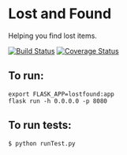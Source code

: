 # Lost and Found

Helping you find lost items.

[![Build Status](https://travis-ci.org/kx-chen/lost-found.svg?branch=master)](https://travis-ci.org/kx-chen/lost-found)
[![Coverage Status](https://coveralls.io/repos/github/kx-chen/lost-found/badge.svg)](https://coveralls.io/github/kx-chen/lost-found)

## To run:
```
export FLASK_APP=lostfound:app
flask run -h 0.0.0.0 -p 8080
```

## To run tests:
```
$ python runTest.py
```
